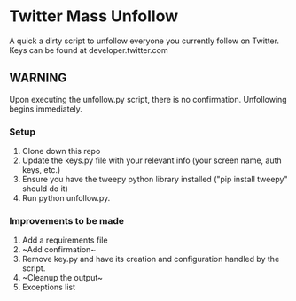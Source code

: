 # Twitter Mass Unfollow
A quick a dirty script to unfollow everyone you currently follow on Twitter.
Keys can be found at developer.twitter.com

## WARNING
Upon executing the unfollow.py script, there is no confirmation. Unfollowing begins immediately.

### Setup
1) Clone down this repo
2) Update the keys.py file with your relevant info (your screen name, auth keys, etc.)
3) Ensure you have the tweepy python library installed ("pip install tweepy" should do it)
4) Run python unfollow.py. 

### Improvements to be made
1) Add a requirements file
2) ~Add confirmation~
3) Remove key.py and have its creation and configuration handled by the script.
4) ~Cleanup the output~
5) Exceptions list
